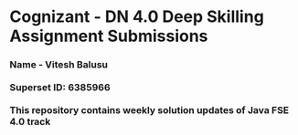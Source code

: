 # Cognizant - DN 4.0 Deep Skilling Assignment Submissions
<h3>Name - Vitesh Balusu <br><br>
  Superset ID: 6385966<br><br>
This repository contains weekly solution updates of Java FSE 4.0 track
